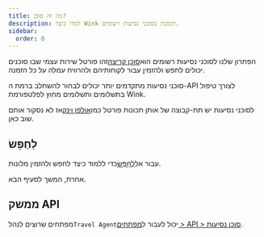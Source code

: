 ```yaml
---
title: מה זה סוכן?
description: למדו כיצד Wink תומכת בסוכני נסיעות רשומים.
sidebar:
  order: 0
---
```

הפתרון שלנו לסוכני נסיעות רשומים הוא[סוכן קריצה](https://agent.wink.travel)זהו פורטל שירות עצמי שבו סוכנים יכולים לחפש ולהזמין עבור לקוחותיהם ולהרוויח עמלה על כל הזמנה.

סוכני נסיעות מתקדמים יותר יכולים לבחור להשתלב ברמת ה-API לצורך טיפול בתשלומים ותשלומים מחוץ לפלטפורמת Wink.

לסוכני נסיעות יש תת-קבוצה של אותן תכונות פורטל כמו[אולפן וינק](/studio/what-is-studio)אז לא נסקור אותם שוב כאן.

## לְחַפֵּשׂ

עבור אל[לְחַפֵּשׂ](/studio/search)כדי ללמוד כיצד לחפש ולהזמין מלונות.

אחרת, המשך לסעיף הבא.

## ממשק API

מפתחים שרוצים לנהל`Travel Agent`יכול לעבור ל[מפתחים > API > סוכן נסיעות](/developers/apis/#travel-agent-api).

